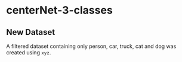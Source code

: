 # centerNet-3-classes

## New Dataset
A filtered dataset containing only person, car, truck, cat and dog was created using `xyz`.
